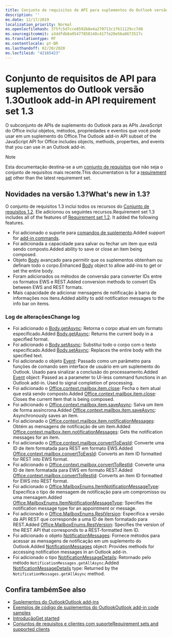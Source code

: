 ```yaml
---
title: Conjunto de requisitos de API para suplementos do Outlook versão 1.3
description: ''
ms.date: 12/17/2019
localization_priority: Normal
ms.openlocfilehash: 375fc5d7cce8592b8e4a270713c1f611129cc7d0
ms.sourcegitcommit: a3ddfdb8a95477850148c4177e20e56a8673517c
ms.translationtype: MT
ms.contentlocale: pt-BR
ms.lasthandoff: 02/20/2020
ms.locfileid: "42165423"
---
```

# <a name="outlook-add-in-api-requirement-set-13"></a><span data-ttu-id="c681c-102">Conjunto de requisitos de API para suplementos do Outlook versão 1.3</span><span class="sxs-lookup"><span data-stu-id="c681c-102">Outlook add-in API requirement set 1.3</span></span>

<span data-ttu-id="c681c-103">O subconjunto de APIs de suplemento do Outlook para as APIs JavaScript do Office inclui objetos, métodos, propriedades e eventos que você pode usar em um suplemento do Office.</span><span class="sxs-lookup"><span data-stu-id="c681c-103">The Outlook add-in API subset of the JavaScript API for Office includes objects, methods, properties, and events that you can use in an Outlook add-in.</span></span>

> [!NOTE]
> <span data-ttu-id="c681c-104">Esta documentação destina-se a um [conjunto de requisitos](/office/dev/add-ins/reference/requirement-sets/outlook-api-requirement-sets) que não seja o conjunto de requisitos mais recente.</span><span class="sxs-lookup"><span data-stu-id="c681c-104">This documentation is for a [requirement set](/office/dev/add-ins/reference/requirement-sets/outlook-api-requirement-sets) other than the latest requirement set.</span></span>

## <a name="whats-new-in-13"></a><span data-ttu-id="c681c-105">Novidades na versão 1.3?</span><span class="sxs-lookup"><span data-stu-id="c681c-105">What's new in 1.3?</span></span>

<span data-ttu-id="c681c-p101">O conjunto de requisitos 1.3 inclui todos os recursos do [Conjunto de requisitos 1.2](../requirement-set-1.2/outlook-requirement-set-1.2.md). Ele adicionou os seguintes recursos.</span><span class="sxs-lookup"><span data-stu-id="c681c-p101">Requirement set 1.3 includes all of the features of [Requirement set 1.2](../requirement-set-1.2/outlook-requirement-set-1.2.md). It added the following features.</span></span>

- <span data-ttu-id="c681c-108">Foi adicionado o suporte para [comandos de suplemento](../../../outlook/add-in-commands-for-outlook.md).</span><span class="sxs-lookup"><span data-stu-id="c681c-108">Added support for [add-in commands](../../../outlook/add-in-commands-for-outlook.md).</span></span>
- <span data-ttu-id="c681c-109">Foi adicionada a capacidade para salvar ou fechar um item que está sendo composto.</span><span class="sxs-lookup"><span data-stu-id="c681c-109">Added ability to save or close an item being composed.</span></span>
- <span data-ttu-id="c681c-110">Objeto [Body](/javascript/api/outlook/office.body?view=outlook-js-1.3) avançado para permitir que os suplementos obtenham ou definam todo o corpo.</span><span class="sxs-lookup"><span data-stu-id="c681c-110">Enhanced [Body](/javascript/api/outlook/office.body?view=outlook-js-1.3) object to allow add-ins to get or set the entire body.</span></span>
- <span data-ttu-id="c681c-111">Foram adicionados os métodos de conversão para converter IDs entre os formatos EWS e REST.</span><span class="sxs-lookup"><span data-stu-id="c681c-111">Added conversion methods to convert IDs between EWS and REST formats.</span></span>
- <span data-ttu-id="c681c-112">Mais capacidade de adicionar mensagens de notificação à barra de informações nos itens.</span><span class="sxs-lookup"><span data-stu-id="c681c-112">Added ability to add notification messages to the info bar on items.</span></span>

### <a name="change-log"></a><span data-ttu-id="c681c-113">Log de alterações</span><span class="sxs-lookup"><span data-stu-id="c681c-113">Change log</span></span>

- <span data-ttu-id="c681c-114">Foi adicionado o [Body.getAsync](/javascript/api/outlook/office.body?view=outlook-js-1.3#getasync-coerciontype--options--callback-): Retorna o corpo atual em um formato especificado.</span><span class="sxs-lookup"><span data-stu-id="c681c-114">Added [Body.getAsync](/javascript/api/outlook/office.body?view=outlook-js-1.3#getasync-coerciontype--options--callback-): Returns the current body in a specified format.</span></span>
- <span data-ttu-id="c681c-115">Foi adicionado o [Body.setAsync](/javascript/api/outlook/office.body?view=outlook-js-1.3#setasync-data--options--callback-): Substitui todo o corpo com o texto especificado.</span><span class="sxs-lookup"><span data-stu-id="c681c-115">Added [Body.setAsync](/javascript/api/outlook/office.body?view=outlook-js-1.3#setasync-data--options--callback-): Replaces the entire body with the specified text.</span></span>
- <span data-ttu-id="c681c-p102">Foi adicionado o objeto [Event](/javascript/api/office/office.addincommands.event): Passado como um parâmetro para funções de comando sem interface de usuário em um suplemento do Outlook. Usado para sinalizar a conclusão do processamento.</span><span class="sxs-lookup"><span data-stu-id="c681c-p102">Added [Event](/javascript/api/office/office.addincommands.event) object: Passed as a parameter to UI-less command functions in an Outlook add-in. Used to signal completion of processing.</span></span>
- <span data-ttu-id="c681c-118">Foi adicionado o [Office.context.mailbox.item.close](office.context.mailbox.item.md#methods): Fecha o item atual que está sendo composto.</span><span class="sxs-lookup"><span data-stu-id="c681c-118">Added [Office.context.mailbox.item.close](office.context.mailbox.item.md#methods): Closes the current item that is being composed.</span></span>
- <span data-ttu-id="c681c-119">Foi adicionado o [Office.context.mailbox.item.saveAsync](office.context.mailbox.item.md#methods): Salva um item de forma assíncrona.</span><span class="sxs-lookup"><span data-stu-id="c681c-119">Added [Office.context.mailbox.item.saveAsync](office.context.mailbox.item.md#methods): Asynchronously saves an item.</span></span>
- <span data-ttu-id="c681c-120">Foi adicionado o [Office.context.mailbox.item.notificationMessages](office.context.mailbox.item.md#properties): Obtém as mensagens de notificação de um item.</span><span class="sxs-lookup"><span data-stu-id="c681c-120">Added [Office.context.mailbox.item.notificationMessages](office.context.mailbox.item.md#properties): Gets the notification messages for an item.</span></span>
- <span data-ttu-id="c681c-121">Foi adicionado o [Office.context.mailbox.convertToEwsId](office.context.mailbox.md#methods): Converte uma ID de item formatada para REST em formato EWS.</span><span class="sxs-lookup"><span data-stu-id="c681c-121">Added [Office.context.mailbox.convertToEwsId](office.context.mailbox.md#methods): Converts an item ID formatted for REST into EWS format.</span></span>
- <span data-ttu-id="c681c-122">Foi adicionado o [Office.context.mailbox.convertToRestId](office.context.mailbox.md#methods): Converte uma ID de item formatada para EWS em formato REST.</span><span class="sxs-lookup"><span data-stu-id="c681c-122">Added [Office.context.mailbox.convertToRestId](office.context.mailbox.md#methods): Converts an item ID formatted for EWS into REST format.</span></span>
- <span data-ttu-id="c681c-123">Foi adicionado o [Office.MailboxEnums.ItemNotificationMessageType](/javascript/api/outlook/office.mailboxenums.itemnotificationmessagetype?view=outlook-js-1.3): Especifica o tipo de mensagem de notificação para um compromisso ou uma mensagem.</span><span class="sxs-lookup"><span data-stu-id="c681c-123">Added [Office.MailboxEnums.ItemNotificationMessageType](/javascript/api/outlook/office.mailboxenums.itemnotificationmessagetype?view=outlook-js-1.3): Specifies the notification message type for an appointment or message.</span></span>
- <span data-ttu-id="c681c-124">Foi adicionado o [Office.MailboxEnums.RestVersion](/javascript/api/outlook/office.mailboxenums.restversion?view=outlook-js-1.3): Especifica a versão da API REST que corresponde a uma ID de item formatado para REST.</span><span class="sxs-lookup"><span data-stu-id="c681c-124">Added [Office.MailboxEnums.RestVersion](/javascript/api/outlook/office.mailboxenums.restversion?view=outlook-js-1.3): Specifies the version of the REST API that corresponds to a REST-formatted item ID.</span></span>
- <span data-ttu-id="c681c-125">Foi adicionado o objeto [NotificationMessages](/javascript/api/outlook/office.notificationmessages?view=outlook-js-1.3): Fornece métodos para acessar as mensagens de notificação em um suplemento do Outlook.</span><span class="sxs-lookup"><span data-stu-id="c681c-125">Added [NotificationMessages](/javascript/api/outlook/office.notificationmessages?view=outlook-js-1.3) object: Provides methods for accessing notification messages in an Outlook add-in.</span></span>
- <span data-ttu-id="c681c-126">Foi adicionado o tipo [NotificationMessageDetails](/javascript/api/outlook/office.notificationmessagedetails?view=outlook-js-1.3): Retornado pelo método `NotificationMessages.getAllAsync`.</span><span class="sxs-lookup"><span data-stu-id="c681c-126">Added [NotificationMessageDetails](/javascript/api/outlook/office.notificationmessagedetails?view=outlook-js-1.3) type: Returned by the `NotificationMessages.getAllAsync` method.</span></span>

## <a name="see-also"></a><span data-ttu-id="c681c-127">Confira também</span><span class="sxs-lookup"><span data-stu-id="c681c-127">See also</span></span>

- [<span data-ttu-id="c681c-128">Suplementos do Outlook</span><span class="sxs-lookup"><span data-stu-id="c681c-128">Outlook add-ins</span></span>](../../../outlook/outlook-add-ins-overview.md)
- [<span data-ttu-id="c681c-129">Exemplos de código de suplementos do Outlook</span><span class="sxs-lookup"><span data-stu-id="c681c-129">Outlook add-in code samples</span></span>](https://developer.microsoft.com/outlook/gallery/?filterBy=Outlook,Samples,Add-ins)
- [<span data-ttu-id="c681c-130">Introdução</span><span class="sxs-lookup"><span data-stu-id="c681c-130">Get started</span></span>](../../../quickstarts/outlook-quickstart.md)
- [<span data-ttu-id="c681c-131">Conjuntos de requisitos e clientes com suporte</span><span class="sxs-lookup"><span data-stu-id="c681c-131">Requirement sets and supported clients</span></span>](../../requirement-sets/outlook-api-requirement-sets.md)
